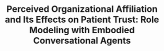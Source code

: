 ---
name: "Perceived Organizational Affiliation And Its Effects"
title: "Perceived Organizational Affiliation and Its Effects on Patient Trust: Role Modeling with Embodied Conversational Agents"
project: null
event: "Patient Education and Counseling 100(9):1730-37"
authors:
- name: "Zhang, Z.."
- name: "Bickmore, T."
- name: "Orlow, M."
year: 2017
resources: null
external_url: null
draft: false
---